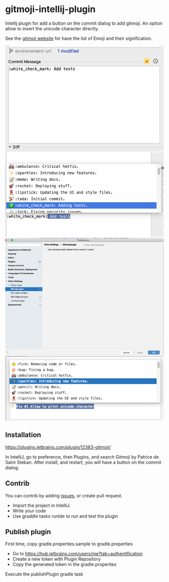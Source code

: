 # gitmoji-intellij-plugin

Intellij plugin for add a button on the commit dialog to add gitmoji.
An option allow to insert the unicode character directly.

See the [gitmoji website](https://gitmoji.carloscuesta.me/) for have the list of Emoji and their signification.

![Button to add gitmoji](screenshot/gitmoji-button.png)
![List to choose gitmoji](screenshot/gitmoji-list.png)
![Config to use unicode instead text code](screenshot/gitmoji-config.png)
![Insert gitmoji unicode](screenshot/gitmoji-unicode.png)

## Installation

https://plugins.jetbrains.com/plugin/12383-gitmoji/

In IntelliJ, go to preference, then Plugins, and search Gitmoji by Patrice de Saint Steban.
After install, and restart, you will have a button on the commit dialog.

## Contrib

You can contrib by adding [issues](https://github.com/patou/gitmoji-intellij-plugin/issues/new), or create pull request.

- Import the project in IntelliJ.
- Write your code
- Use graddle tasks runIde to run and test the plugin

## Publish plugin

First time, copy gradle.properties.sample to gradle.properties

- Go to https://hub.jetbrains.com/users/me?tab=authentification
- Create a new token with Plugin Repository
- Copy the generated token in the gradle.properties

Execute the publishPlugin gradle task

